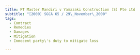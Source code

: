 ```yaml
---
title: PT Master Mandiri v Yamazaki Construction (S) Pte Ltd
subtitle: "[2000] SGCA 65 / 29\_November\_2000"
tags:
  - Contract
  - Remedies
  - Damages
  - Mitigation
  - Innocent party\'s duty to mitigate loss

---
```


